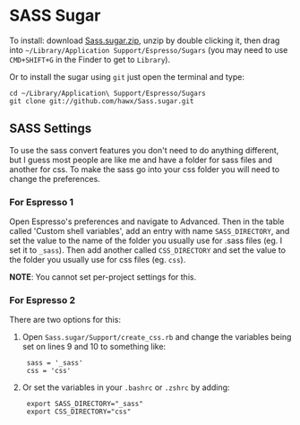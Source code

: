 # SASS Sugar

To install: download [Sass.sugar.zip](http://sss.hawx.me/latest/Sass.sugar.zip), unzip by double clicking it, then drag 
into `~/Library/Application Support/Espresso/Sugars` (you may need to use `CMD+SHIFT+G` in the Finder to get to 
`Library`). 

Or to install the sugar using `git` just open the terminal and type:

    cd ~/Library/Application\ Support/Espresso/Sugars
    git clone git://github.com/hawx/Sass.sugar.git
    

## SASS Settings

To use the sass convert features you don't need to do anything different, but I guess most people are like me and have a 
folder for sass files and another for css. To make the sass go into your css folder you will need to change the
preferences.

### For Espresso 1

Open Espresso's preferences and navigate to Advanced. Then in the table called 'Custom shell variables', add an entry 
with name `SASS_DIRECTORY`, and set the value to the name of the folder you usually use for .sass files (eg. I set 
it to `_sass`). Then add another called `CSS_DIRECTORY` and set the value to the folder you usually use for css 
files (eg. `css`).

__NOTE__: You cannot set per-project settings for this.

### For Espresso 2

There are two options for this:

1. Open `Sass.sugar/Support/create_css.rb` and change the variables being set on lines 9 and 10 to something like:

        sass = '_sass'
        css = 'css'
        
2. Or set the variables in your `.bashrc` or `.zshrc` by adding:

        export SASS_DIRECTORY="_sass"
        export CSS_DIRECTORY="css"
        


